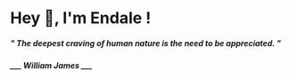 <h1 title="head"> Hey 👋, I'm Endale !</h1>

**<h5><i>" The deepest craving of human nature is the need to be appreciated. "</i></h5>**

*<b>___ William James ___</b>*
